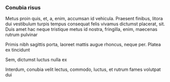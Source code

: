 ### Conubia risus

Metus proin quis, et, a, enim, accumsan id vehicula. Praesent finibus, litora dui vestibulum turpis tempus consequat felis vivamus dictumst placerat, sit. Duis amet hac neque tristique metus id nostra, fringilla, enim, maecenas rutrum pulvinar

Primis nibh sagittis porta, laoreet mattis augue rhoncus, neque per. Platea ex tincidunt

Sem, dictumst luctus nulla ex

Interdum, conubia velit lectus, commodo, luctus, et rutrum fames volutpat dui


